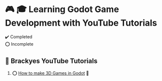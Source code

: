 # :video_game: :mortar_board: Learning Godot Game Development with YouTube Tutorials

:heavy_check_mark: Completed  
:o: Incomplete

## :beginner: Brackyes YouTube Tutorials

1. :o: [How to make 3D Games in Godot](https://youtu.be/ke5KpqcoiIU?si=feZpEIETBXH_WCuT) :link:
